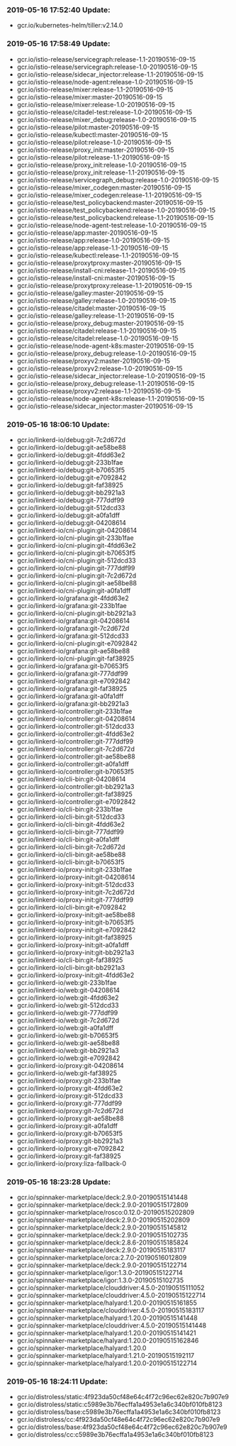 ### 2019-05-16 17:52:40 Update:

- gcr.io/kubernetes-helm/tiller:v2.14.0
### 2019-05-16 17:58:49 Update:

- gcr.io/istio-release/servicegraph:release-1.1-20190516-09-15
- gcr.io/istio-release/servicegraph:release-1.0-20190516-09-15
- gcr.io/istio-release/sidecar_injector:release-1.1-20190516-09-15
- gcr.io/istio-release/node-agent:release-1.0-20190516-09-15
- gcr.io/istio-release/mixer:release-1.1-20190516-09-15
- gcr.io/istio-release/mixer:master-20190516-09-15
- gcr.io/istio-release/mixer:release-1.0-20190516-09-15
- gcr.io/istio-release/citadel-test:release-1.0-20190516-09-15
- gcr.io/istio-release/mixer_debug:release-1.0-20190516-09-15
- gcr.io/istio-release/pilot:master-20190516-09-15
- gcr.io/istio-release/kubectl:master-20190516-09-15
- gcr.io/istio-release/pilot:release-1.0-20190516-09-15
- gcr.io/istio-release/proxy_init:master-20190516-09-15
- gcr.io/istio-release/pilot:release-1.1-20190516-09-15
- gcr.io/istio-release/proxy_init:release-1.0-20190516-09-15
- gcr.io/istio-release/proxy_init:release-1.1-20190516-09-15
- gcr.io/istio-release/servicegraph_debug:release-1.0-20190516-09-15
- gcr.io/istio-release/mixer_codegen:master-20190516-09-15
- gcr.io/istio-release/mixer_codegen:release-1.1-20190516-09-15
- gcr.io/istio-release/test_policybackend:master-20190516-09-15
- gcr.io/istio-release/test_policybackend:release-1.0-20190516-09-15
- gcr.io/istio-release/test_policybackend:release-1.1-20190516-09-15
- gcr.io/istio-release/node-agent-test:release-1.0-20190516-09-15
- gcr.io/istio-release/app:master-20190516-09-15
- gcr.io/istio-release/app:release-1.0-20190516-09-15
- gcr.io/istio-release/app:release-1.1-20190516-09-15
- gcr.io/istio-release/kubectl:release-1.1-20190516-09-15
- gcr.io/istio-release/proxytproxy:master-20190516-09-15
- gcr.io/istio-release/install-cni:release-1.1-20190516-09-15
- gcr.io/istio-release/install-cni:master-20190516-09-15
- gcr.io/istio-release/proxytproxy:release-1.1-20190516-09-15
- gcr.io/istio-release/galley:master-20190516-09-15
- gcr.io/istio-release/galley:release-1.0-20190516-09-15
- gcr.io/istio-release/citadel:master-20190516-09-15
- gcr.io/istio-release/galley:release-1.1-20190516-09-15
- gcr.io/istio-release/proxy_debug:master-20190516-09-15
- gcr.io/istio-release/citadel:release-1.1-20190516-09-15
- gcr.io/istio-release/citadel:release-1.0-20190516-09-15
- gcr.io/istio-release/node-agent-k8s:master-20190516-09-15
- gcr.io/istio-release/proxy_debug:release-1.0-20190516-09-15
- gcr.io/istio-release/proxyv2:master-20190516-09-15
- gcr.io/istio-release/proxyv2:release-1.0-20190516-09-15
- gcr.io/istio-release/sidecar_injector:release-1.0-20190516-09-15
- gcr.io/istio-release/proxy_debug:release-1.1-20190516-09-15
- gcr.io/istio-release/proxyv2:release-1.1-20190516-09-15
- gcr.io/istio-release/node-agent-k8s:release-1.1-20190516-09-15
- gcr.io/istio-release/sidecar_injector:master-20190516-09-15
### 2019-05-16 18:06:10 Update:

- gcr.io/linkerd-io/debug:git-7c2d672d
- gcr.io/linkerd-io/debug:git-ae58be88
- gcr.io/linkerd-io/debug:git-4fdd63e2
- gcr.io/linkerd-io/debug:git-233b1fae
- gcr.io/linkerd-io/debug:git-b70653f5
- gcr.io/linkerd-io/debug:git-e7092842
- gcr.io/linkerd-io/debug:git-faf38925
- gcr.io/linkerd-io/debug:git-bb2921a3
- gcr.io/linkerd-io/debug:git-777ddf99
- gcr.io/linkerd-io/debug:git-512dcd33
- gcr.io/linkerd-io/debug:git-a0fa1dff
- gcr.io/linkerd-io/debug:git-04208614
- gcr.io/linkerd-io/cni-plugin:git-04208614
- gcr.io/linkerd-io/cni-plugin:git-233b1fae
- gcr.io/linkerd-io/cni-plugin:git-4fdd63e2
- gcr.io/linkerd-io/cni-plugin:git-b70653f5
- gcr.io/linkerd-io/cni-plugin:git-512dcd33
- gcr.io/linkerd-io/cni-plugin:git-777ddf99
- gcr.io/linkerd-io/cni-plugin:git-7c2d672d
- gcr.io/linkerd-io/cni-plugin:git-ae58be88
- gcr.io/linkerd-io/cni-plugin:git-a0fa1dff
- gcr.io/linkerd-io/grafana:git-4fdd63e2
- gcr.io/linkerd-io/grafana:git-233b1fae
- gcr.io/linkerd-io/cni-plugin:git-bb2921a3
- gcr.io/linkerd-io/grafana:git-04208614
- gcr.io/linkerd-io/grafana:git-7c2d672d
- gcr.io/linkerd-io/grafana:git-512dcd33
- gcr.io/linkerd-io/cni-plugin:git-e7092842
- gcr.io/linkerd-io/grafana:git-ae58be88
- gcr.io/linkerd-io/cni-plugin:git-faf38925
- gcr.io/linkerd-io/grafana:git-b70653f5
- gcr.io/linkerd-io/grafana:git-777ddf99
- gcr.io/linkerd-io/grafana:git-e7092842
- gcr.io/linkerd-io/grafana:git-faf38925
- gcr.io/linkerd-io/grafana:git-a0fa1dff
- gcr.io/linkerd-io/grafana:git-bb2921a3
- gcr.io/linkerd-io/controller:git-233b1fae
- gcr.io/linkerd-io/controller:git-04208614
- gcr.io/linkerd-io/controller:git-512dcd33
- gcr.io/linkerd-io/controller:git-4fdd63e2
- gcr.io/linkerd-io/controller:git-777ddf99
- gcr.io/linkerd-io/controller:git-7c2d672d
- gcr.io/linkerd-io/controller:git-ae58be88
- gcr.io/linkerd-io/controller:git-a0fa1dff
- gcr.io/linkerd-io/controller:git-b70653f5
- gcr.io/linkerd-io/cli-bin:git-04208614
- gcr.io/linkerd-io/controller:git-bb2921a3
- gcr.io/linkerd-io/controller:git-faf38925
- gcr.io/linkerd-io/controller:git-e7092842
- gcr.io/linkerd-io/cli-bin:git-233b1fae
- gcr.io/linkerd-io/cli-bin:git-512dcd33
- gcr.io/linkerd-io/cli-bin:git-4fdd63e2
- gcr.io/linkerd-io/cli-bin:git-777ddf99
- gcr.io/linkerd-io/cli-bin:git-a0fa1dff
- gcr.io/linkerd-io/cli-bin:git-7c2d672d
- gcr.io/linkerd-io/cli-bin:git-ae58be88
- gcr.io/linkerd-io/cli-bin:git-b70653f5
- gcr.io/linkerd-io/proxy-init:git-233b1fae
- gcr.io/linkerd-io/proxy-init:git-04208614
- gcr.io/linkerd-io/proxy-init:git-512dcd33
- gcr.io/linkerd-io/proxy-init:git-7c2d672d
- gcr.io/linkerd-io/proxy-init:git-777ddf99
- gcr.io/linkerd-io/cli-bin:git-e7092842
- gcr.io/linkerd-io/proxy-init:git-ae58be88
- gcr.io/linkerd-io/proxy-init:git-b70653f5
- gcr.io/linkerd-io/proxy-init:git-e7092842
- gcr.io/linkerd-io/proxy-init:git-faf38925
- gcr.io/linkerd-io/proxy-init:git-a0fa1dff
- gcr.io/linkerd-io/proxy-init:git-bb2921a3
- gcr.io/linkerd-io/cli-bin:git-faf38925
- gcr.io/linkerd-io/cli-bin:git-bb2921a3
- gcr.io/linkerd-io/proxy-init:git-4fdd63e2
- gcr.io/linkerd-io/web:git-233b1fae
- gcr.io/linkerd-io/web:git-04208614
- gcr.io/linkerd-io/web:git-4fdd63e2
- gcr.io/linkerd-io/web:git-512dcd33
- gcr.io/linkerd-io/web:git-777ddf99
- gcr.io/linkerd-io/web:git-7c2d672d
- gcr.io/linkerd-io/web:git-a0fa1dff
- gcr.io/linkerd-io/web:git-b70653f5
- gcr.io/linkerd-io/web:git-ae58be88
- gcr.io/linkerd-io/web:git-bb2921a3
- gcr.io/linkerd-io/web:git-e7092842
- gcr.io/linkerd-io/proxy:git-04208614
- gcr.io/linkerd-io/web:git-faf38925
- gcr.io/linkerd-io/proxy:git-233b1fae
- gcr.io/linkerd-io/proxy:git-4fdd63e2
- gcr.io/linkerd-io/proxy:git-512dcd33
- gcr.io/linkerd-io/proxy:git-777ddf99
- gcr.io/linkerd-io/proxy:git-7c2d672d
- gcr.io/linkerd-io/proxy:git-ae58be88
- gcr.io/linkerd-io/proxy:git-a0fa1dff
- gcr.io/linkerd-io/proxy:git-b70653f5
- gcr.io/linkerd-io/proxy:git-bb2921a3
- gcr.io/linkerd-io/proxy:git-e7092842
- gcr.io/linkerd-io/proxy:git-faf38925
- gcr.io/linkerd-io/proxy:liza-fallback-0
### 2019-05-16 18:23:28 Update:

- gcr.io/spinnaker-marketplace/deck:2.9.0-20190515141448
- gcr.io/spinnaker-marketplace/deck:2.9.0-20190515172809
- gcr.io/spinnaker-marketplace/rosco:0.12.0-20190515202809
- gcr.io/spinnaker-marketplace/deck:2.9.0-20190515202809
- gcr.io/spinnaker-marketplace/deck:2.9.0-20190515145812
- gcr.io/spinnaker-marketplace/deck:2.9.0-20190515102735
- gcr.io/spinnaker-marketplace/deck:2.8.6-20190515185824
- gcr.io/spinnaker-marketplace/deck:2.9.0-20190515183117
- gcr.io/spinnaker-marketplace/orca:2.7.0-20190516012809
- gcr.io/spinnaker-marketplace/deck:2.9.0-20190515122714
- gcr.io/spinnaker-marketplace/igor:1.3.0-20190515122714
- gcr.io/spinnaker-marketplace/igor:1.3.0-20190515102735
- gcr.io/spinnaker-marketplace/clouddriver:4.5.0-20190515111052
- gcr.io/spinnaker-marketplace/clouddriver:4.5.0-20190515122714
- gcr.io/spinnaker-marketplace/halyard:1.20.0-20190515161855
- gcr.io/spinnaker-marketplace/clouddriver:4.5.0-20190515183117
- gcr.io/spinnaker-marketplace/halyard:1.20.0-20190515141448
- gcr.io/spinnaker-marketplace/clouddriver:4.5.0-20190515141448
- gcr.io/spinnaker-marketplace/halyard:1.20.0-20190515141421
- gcr.io/spinnaker-marketplace/halyard:1.20.0-20190515162846
- gcr.io/spinnaker-marketplace/halyard:1.20.0
- gcr.io/spinnaker-marketplace/halyard:1.21.0-20190515192117
- gcr.io/spinnaker-marketplace/halyard:1.20.0-20190515122714
### 2019-05-16 18:24:11 Update:

- gcr.io/distroless/static:4f923da50cf48e64c4f72c96ec62e820c7b907e9
- gcr.io/distroless/static:c5989e3b76ecffa1a4953e1a6c340bf010fb8123
- gcr.io/distroless/base:c5989e3b76ecffa1a4953e1a6c340bf010fb8123
- gcr.io/distroless/cc:4f923da50cf48e64c4f72c96ec62e820c7b907e9
- gcr.io/distroless/base:4f923da50cf48e64c4f72c96ec62e820c7b907e9
- gcr.io/distroless/cc:c5989e3b76ecffa1a4953e1a6c340bf010fb8123
